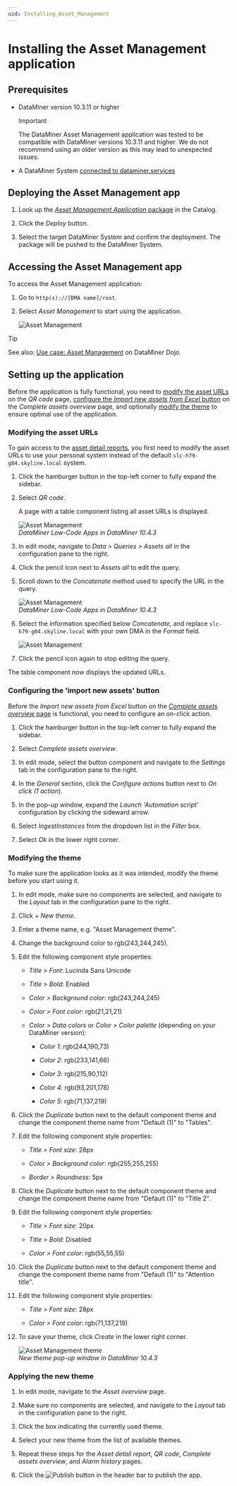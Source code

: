 ```yaml
---
uid: Installing_Asset_Management
---
```


# Installing the Asset Management application

## Prerequisites

- DataMiner version 10.3.11 or higher

  > [!IMPORTANT]
  > The DataMiner Asset Management application was tested to be compatible with DataMiner versions 10.3.11 and higher. We do not recommend using an older version as this may lead to unexpected issues.

- A DataMiner System [connected to dataminer.services](xref:Connecting_your_DataMiner_System_to_the_cloud)

## Deploying the Asset Management app

1. Look up the [*Asset Management Application* package](https://catalog.dataminer.services/details/package/5159) in the Catalog.

1. Click the *Deploy* button.

1. Select the target DataMiner System and confirm the deployment. The package will be pushed to the DataMiner System.

## Accessing the Asset Management app

To access the Asset Management application:

1. Go to `http(s)://[DMA name]/root`.

1. Select *Asset Management* to start using the application.

   ![Asset Management](~/dataminer/images/Asset_Management_Icon.png)

> [!TIP]
> See also: [Use case: Asset Management](https://community.dataminer.services/use-case/asset-management/) on DataMiner Dojo

## Setting up the application

Before the application is fully functional, you need to [modify the asset URLs](#modifying-the-asset-urls) on the *QR code* page, [configure the *Import new assets from Excel* button](#configuring-the-import-new-assets-button) on the *Complete assets overview* page, and optionally [modify the theme](#modifying-the-theme) to ensure optimal use of the application.

### Modifying the asset URLs

To gain access to the [asset detail reports](xref:Working_with_Asset_Management#asset-detail-reports), you first need to modify the asset URLs to use your personal system instead of the default `slc-h79-g04.skyline.local` system.

1. Click the hamburger button in the top-left corner to fully expand the sidebar.

1. Select *QR code*.

   A page with a table component listing all asset URLs is displayed.

   ![Asset Management](~/dataminer/images/Asset_Management_url_Overview.png)<br/>*DataMiner Low-Code Apps in DataMiner 10.4.3*

1. In edit mode, navigate to *Data > Queries > Assets all* in the configuration pane to the right.

1. Click the pencil icon next to *Assets all* to edit the query.

1. Scroll down to the *Concatenate* method used to specify the URL in the query.

   ![Asset Management](~/dataminer/images/Asset_Management_url.png)<br/>*DataMiner Low-Code Apps in DataMiner 10.4.3*

1. Select the information specified below *Concatenate*, and replace `slc-h79-g04.skyline.local` with your own DMA in the *Format* field.

   ![Asset Management](~/dataminer/images/Asset_Management_Change_url.png)

1. Click the pencil icon again to stop editing the query.

The table component now displays the updated URLs.

### Configuring the 'import new assets' button

Before the *Import new assets from Excel* button on the [*Complete assets overview* page](xref:Working_with_Asset_Management#the-complete-assets-overview-page) is functional, you need to configure an on-click action.

1. Click the hamburger button in the top-left corner to fully expand the sidebar.

1. Select *Complete assets overview*.

1. In edit mode, select the button component and navigate to the *Settings* tab in the configuration pane to the right.

1. In the *General* section, click the *Configure actions* button next to *On click (1 action*).

1. In the pop-up window, expand the *Launch 'Automation script'* configuration by clicking the sideward arrow.

1. Select *IngestInstances* from the dropdown list in the *Filter* box.

1. Select *Ok* in the lower right corner.

### Modifying the theme

To make sure the application looks as it was intended, modify the theme before you start using it.

1. In edit mode, make sure no components are selected, and navigate to the *Layout* tab in the configuration pane to the right.

1. Click *+ New theme*.

1. Enter a theme name, e.g. "Asset Management theme".

1. Change the background color to rgb(243,244,245).

1. Edit the following component style properties:

   - *Title > Font*: Lucinda Sans Unicode

   - *Title > Bold*: Enabled

   - *Color > Background color*: rgb(243,244,245)

   - *Color > Font color*: rgb(21,21,21)

   - *Color > Data colors* or *Color > Color palette* (depending on your DataMiner version):

     - *Color 1*: rgb(244,190,73)

     - *Color 2*: rgb(233,141,66)

     - *Color 3*: rgb(215,90,112)

     - *Color 4*: rgb(93,201,178)

     - *Color 5*: rgb(71,137,219)

1. Click the *Duplicate* button next to the default component theme and change the component theme name from "Default (1)" to "Tables".

1. Edit the following component style properties:

   - *Title > Font size*: 28px

   - *Color > Background color*: rgb(255,255,255)

   - *Border > Roundness*: 5px

1. Click the *Duplicate* button next to the default component theme and change the component theme name from "Default (1)" to "Title 2".

1. Edit the following component style properties:

   - *Title > Font size*: 20px

   - *Title > Bold*: Disabled

   - *Color > Font color*: rgb(55,55,55)

1. Click the *Duplicate* button next to the default component theme and change the component theme name from "Default (1)" to "Attention title".

1. Edit the following component style properties:

   - *Title > Font size*: 28px

   - *Color > Font color*: rgb(71,137,219)

1. To save your theme, click *Create* in the lower right corner.

   ![Asset Management theme](~/dataminer/images/Asset_Management_Theme.png)<br/>*New theme pop-up window in DataMiner 10.4.3*

### Applying the new theme

1. In edit mode, navigate to the *Asset overview* page.

1. Make sure no components are selected, and navigate to the *Layout* tab in the configuration pane to the right.

1. Click the box indicating the currently used theme.

1. Select your new theme from the list of available themes.

1. Repeat these steps for the *Asset detail report*, *QR code*, *Complete assets overview*, and *Alarm history* pages.

1. Click the ![Publish](~/dataminer/images/AppPublishIcon.png) button in the header bar to publish the app.
